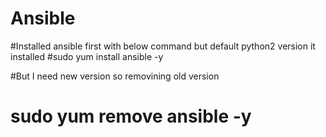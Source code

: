 # Ansible

#Installed ansible first with below command but default python2 version it installed
 #sudo yum install ansible -y

 #But I need new version so removining old version

 # sudo yum remove ansible -y 
